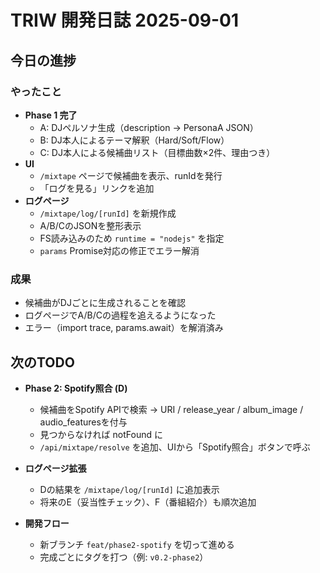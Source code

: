 # TRIW 開発日誌 2025-09-01

## 今日の進捗

### やったこと
- **Phase 1 完了**
  - A: DJペルソナ生成（description → PersonaA JSON）
  - B: DJ本人によるテーマ解釈（Hard/Soft/Flow）
  - C: DJ本人による候補曲リスト（目標曲数×2件、理由つき）
- **UI**
  - `/mixtape` ページで候補曲を表示、runIdを発行
  - 「ログを見る」リンクを追加
- **ログページ**
  - `/mixtape/log/[runId]` を新規作成
  - A/B/CのJSONを整形表示
  - FS読み込みのため `runtime = "nodejs"` を指定
  - `params` Promise対応の修正でエラー解消

### 成果
- 候補曲がDJごとに生成されることを確認
- ログページでA/B/Cの過程を追えるようになった
- エラー（import trace, params.await）を解消済み

## 次のTODO
- **Phase 2: Spotify照合 (D)**
  - 候補曲をSpotify APIで検索 → URI / release_year / album_image / audio_featuresを付与
  - 見つからなければ notFound に
  - `/api/mixtape/resolve` を追加、UIから「Spotify照合」ボタンで呼ぶ

- **ログページ拡張**
  - Dの結果を `/mixtape/log/[runId]` に追加表示
  - 将来のE（妥当性チェック）、F（番組紹介）も順次追加

- **開発フロー**
  - 新ブランチ `feat/phase2-spotify` を切って進める
  - 完成ごとにタグを打つ（例: `v0.2-phase2`）
